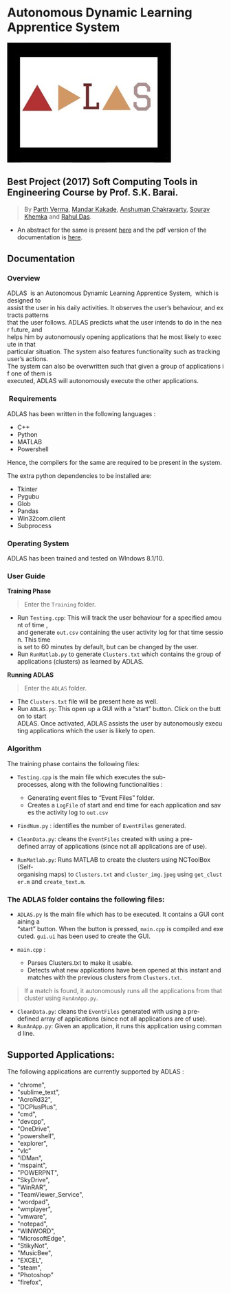 # Autonomous Dynamic Learning Apprentice System

![ADLAS](https://raw.githubusercontent.com/Parth-Vader/ADLAS/master/ADLAS/banner.png?token=APhACHQEhdk_b0pZJ21L4LJYVAhnKaP9ks5aNPHMwA%3D%3D)

## Best Project (2017) Soft Computing Tools in Engineering Course by Prof. S.K. Barai.

>By [Parth Verma](https://github.com/Parth-Vader), [Mandar Kakade](https://github.com/MandarMK), [Anshuman Chakravarty](https://github.com/anshu1997), [Sourav Khemka](https://www.facebook.com/souravkhemka44) and [Rahul Das](https://github.com/rahul-da).


* An abstract for the same is present [here](https://github.com/Parth-Vader/ADLAS/blob/master/ADLAS_Abstract.pdf) and the pdf version of the documentation is [here](https://github.com/Parth-Vader/ADLAS/blob/master/ADLAS_Documentation.pdf).

## Documentation

### Overview

ADLAS  is an Autonomous Dynamic Learning Apprentice System,  which is designed to assist the user in his daily activities. It observes the user’s behaviour, and extracts patterns that the user follows. ADLAS predicts what the user intends to do in the near future, and helps him by autonomously opening applications that he most likely to execute in that particular situation. The system also features functionality such as tracking user’s actions.
The system can also be overwritten such that given a group of applications if one of them is
executed, ADLAS will autonomously execute the other applications.

###  Requirements

ADLAS has been written in the following languages :

* C++
* Python
* MATLAB
* Powershell

Hence, the compilers for the same are required to be present in the system.

The extra python dependencies to be installed are:

* Tkinter
* Pygubu
* Glob
* Pandas
* Win32com.client
* Subprocess

### Operating System

ADLAS has been trained and tested on WIndows 8.1/10.

### User Guide

**Training Phase**

>Enter the `Training` folder.

* Run `Testing.cpp`: This will track the user behaviour for a specified amount of time ,
and generate `out.csv` containing the user activity log for that time session. This time
is set to 60 minutes by default, but can be changed by the user.
* Run `RunMatlab.py` to generate `Clusters.txt` which contains the group of
applications (clusters) as learned by ADLAS.

**Running ADLAS**

>Enter the `ADLAS` folder.

* The `Clusters.txt` file will be present here as well.
* Run `ADLAS.py`: This open up a GUI with a “start” button. Click on the button to start
ADLAS. Once activated, ADLAS assists the user by autonomously executing
applications which the user is likely to open.

### Algorithm

The training phase contains the following files:

* `Testing.cpp` is the main file which executes the sub-processes, along with the
following functionalities :

    * Generating event files to “Event Files” folder.
    * Creates a `LogFile` of start and end time for each application and saves the
    activity log to `out.csv`
   
* `FindNum.py` : identifies the number of `EventFiles` generated.
* `CleanData.py`: cleans the `EventFiles` created with using a pre-defined array of
applications (since not all applications are of use).
* `RunMatlab.py`: Runs MATLAB to create the clusters using NCToolBox
(Self-organising maps) to `Clusters.txt` and `cluster_img.jpeg` using `get_cluster.m`
and `create_text.m`.

### The ADLAS folder contains the following files:

* `ADLAS.py` is the main file which has to be executed. It contains a GUI containing a
“start” button. When the button is pressed, `main.cpp` is compiled and executed.
`gui.ui` has been used to create the GUI.

* `main.cpp` :

    * Parses Clusters.txt to make it usable.
    * Detects what new applications have been opened at this instant and matches
    with the previous clusters from `Clusters.txt`.

> If a match is found, it autonomously runs all the applications from that cluster
using `RunAnApp.py`.

* `CleanData.py`: cleans the `EventFiles` generated with using a pre-defined array of
applications (since not all applications are of use).
* `RunAnApp.py`: Given an application, it runs this application using command line.

## Supported Applications:

The following applications are currently supported by ADLAS :
* "chrome",
* "sublime_text",
* "AcroRd32",
* "DCPlusPlus",
* "cmd",
* "devcpp",
* "OneDrive",
* "powershell",
* "explorer",
* “vlc”
* "IDMan",
* "mspaint",
* "POWERPNT",
* "SkyDrive",
* "WinRAR",
* "TeamViewer_Service",
* "wordpad",
* "wmplayer",
* "vmware",
* "notepad",
* "WINWORD",
* "MicrosoftEdge",
* "StikyNot",
* "MusicBee",
* "EXCEL",
* "steam",
* "Photoshop"
* "firefox",
